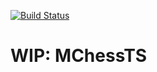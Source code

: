 [![Build Status](https://travis-ci.org/waegemans/MChessTS.svg?branch=master)](https://travis-ci.org/waegemans/MChessTS)
# WIP: MChessTS